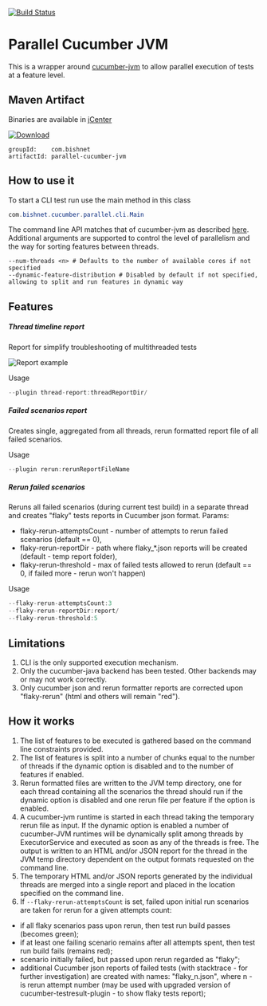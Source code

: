 [![Build Status](https://travis-ci.org/djb61/parallel-cucumber-jvm.svg?branch=master)](https://travis-ci.org/djb61/parallel-cucumber-jvm)
# Parallel Cucumber JVM
This is a wrapper around [cucumber-jvm](https://github.com/cucumber/cucumber-jvm) to allow parallel execution of tests at a feature level.

## Maven Artifact
Binaries are available in [jCenter](https://bintray.com/bintray/jcenter?filterByPkgName=parallel-cucumber-jvm)

[ ![Download](https://api.bintray.com/packages/djb61/maven/parallel-cucumber-jvm/images/download.svg) ](https://bintray.com/djb61/maven/parallel-cucumber-jvm/_latestVersion)
```
groupId:    com.bishnet
artifactId: parallel-cucumber-jvm 
```

## How to use it
To start a CLI test run use the main method in this class
``` java
com.bishnet.cucumber.parallel.cli.Main
```
The command line API matches that of cucumber-jvm as described [here](https://raw.githubusercontent.com/cucumber/cucumber-jvm/v1.2.2/core/src/main/resources/cucumber/api/cli/USAGE.txt).
Additional arguments are supported to control the level of parallelism and the way for sorting features between threads.
```
--num-threads <n> # Defaults to the number of available cores if not specified
--dynamic-feature-distribution # Disabled by default if not specified, allowing to split and run features in dynamic way
```

## Features

##### Thread timeline report

Report for simplify troubleshooting of multithreaded tests

![Report example](http://i.imgur.com/xfJfZAx.png)

Usage

``` java
--plugin thread-report:threadReportDir/
```

##### Failed scenarios report 

Creates single, aggregated from all threads, rerun formatted report file of all failed scenarios. 

Usage
``` java
--plugin rerun:rerunReportFileName
```
##### Rerun failed scenarios

Reruns all failed scenarios (during current test build) in a separate thread and creates "flaky" tests reports in Cucumber json format. Params: 
- flaky-rerun-attemptsCount - number of attempts to rerun failed scenarios (default == 0), 
- flaky-rerun-reportDir - path where flaky_*.json reports will be created (default - temp report folder),
- flaky-rerun-threshold - max of failed tests allowed to rerun (default == 0, if failed more - rerun won't happen)

Usage
``` java
--flaky-rerun-attemptsCount:3  
--flaky-rerun-reportDir:report/
--flaky-rerun-threshold:5
```

## Limitations
1. CLI is the only supported execution mechanism.
2. Only the cucumber-java backend has been tested. Other backends may or may not work correctly.
3. Only cucumber json and rerun formatter reports are corrected upon "flaky-rerun" (html and others will remain "red").

## How it works
1. The list of features to be executed is gathered based on the command line constraints provided.
2. The list of features is split into a number of chunks equal to the number of threads if the dynamic option is disabled and to the number of features if enabled.
3. Rerun formatted files are written to the JVM temp directory, one for each thread containing all the scenarios the thread should run if the dynamic option is disabled and one rerun file per feature if the option is enabled.
4. A cucumber-jvm runtime is started in each thread taking the temporary rerun file as input. If the dynamic option is enabled a number of cucumber-JVM runtimes will be dynamically split among threads by ExecutorService and executed as soon as any of the threads is
free. The output is written to an HTML and/or JSON report for the thread in the JVM temp directory dependent on the output formats requested on the command line.
5. The temporary HTML and/or JSON reports generated by the individual threads are merged into a single report and placed in the location specified on the command line.
6. If ```--flaky-rerun-attemptsCount``` is set, failed upon initial run scenarios are taken for rerun for a given attempts count: 
- if all flaky scenarios pass upon rerun, then test run build passes (becomes green);
- if at least one failing scenario remains after all attempts spent, then test run build fails (remains red);
- scenario initially failed, but passed upon rerun regarded as "flaky"; 
- additional Cucumber json reports of failed tests (with stacktrace - for further investigation) are created with names: "flaky_n.json", where n -
 is rerun attempt number (may be used with upgraded version of cucumber-testresult-plugin - to show flaky tests report);
   
